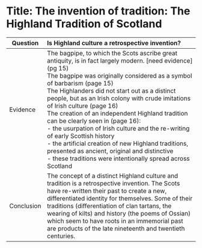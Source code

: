 # Title: The invention of tradition: The Highland Tradition of Scotland

| Question   | Is Highland culture a retrospective invention?               |
| ---------- | :----------------------------------------------------------- |
| Evidence   | The bagpipe, to which the Scots ascribe great antiquity, is in fact largely modern. [need evidence] (pg 15) <br />The bagpipe was originally considered as a symbol of barbarism (page 15)<br />The Highlanders did not start out as a distinct people, but as an Irish colony with crude imitations of Irish culture (page 16) <br />The creation of an independent Highland tradition can be clearly seen in (page 16):<br />     - the usurpation of Irish culture and the re-writing of early Scottish history<br />     - the artificial creation of new Highland traditions, presented as ancient, original and distinctive<br />     - these traditions were intentionally spread across Scotland |
| Conclusion | The concept of a distinct Highland culture and tradition is a retrospective invention. The Scots have re-written their past to create a new, differentiated identity for themselves. Some of their traditions (differentiation of clan tartans, the wearing of kilts) and history (the poems of Ossian) which seem to have roots in an immemorial past are products of the late nineteenth and twentieth centuries. |

